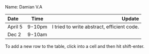 Name: Damian V.A

| Date    |  Time  |                                     Update |
|:--------|:------:|-------------------------------------------:|
| April 5 | 9-10pm | I tried to write abstract, efficient code. |
| Dec 2   | 9-10am |                                            |


To add a new row to the table, click into a cell and then hit shift-enter.